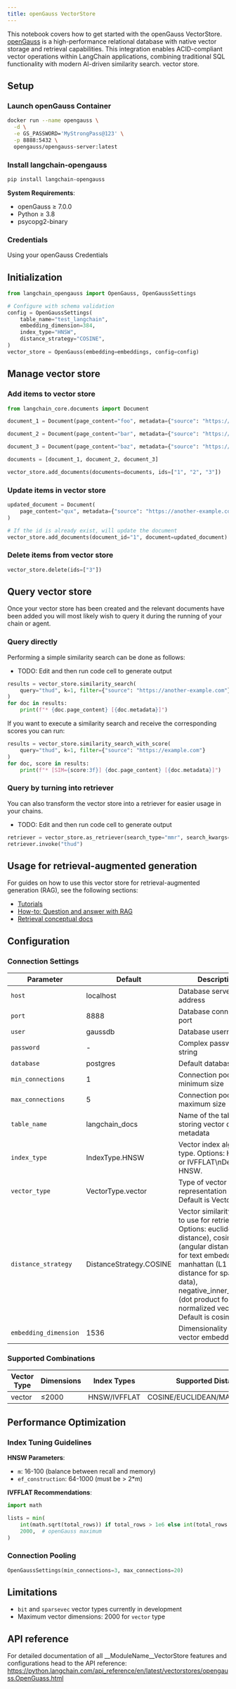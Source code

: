 ```yaml
---
title: openGauss VectorStore
---
```


This notebook covers how to get started with the openGauss VectorStore. [openGauss](https://opengauss.org/en/) is a high-performance relational database with native vector storage and retrieval capabilities. This integration enables ACID-compliant vector operations within LangChain applications, combining traditional SQL functionality with modern AI-driven similarity search.
 vector store.

## Setup

### Launch openGauss Container

```bash
docker run --name opengauss \
  -d \
  -e GS_PASSWORD='MyStrongPass@123' \
  -p 8888:5432 \
  opengauss/opengauss-server:latest
```

### Install langchain-opengauss
```bash
pip install langchain-opengauss
```
**System Requirements**:
- openGauss ≥ 7.0.0
- Python ≥ 3.8
- psycopg2-binary

### Credentials

Using your openGauss Credentials

## Initialization

<EmbeddingTabs/>


```python
from langchain_opengauss import OpenGauss, OpenGaussSettings

# Configure with schema validation
config = OpenGaussSettings(
    table_name="test_langchain",
    embedding_dimension=384,
    index_type="HNSW",
    distance_strategy="COSINE",
)
vector_store = OpenGauss(embedding=embeddings, config=config)
```

## Manage vector store

### Add items to vector store



```python
from langchain_core.documents import Document

document_1 = Document(page_content="foo", metadata={"source": "https://example.com"})

document_2 = Document(page_content="bar", metadata={"source": "https://example.com"})

document_3 = Document(page_content="baz", metadata={"source": "https://example.com"})

documents = [document_1, document_2, document_3]

vector_store.add_documents(documents=documents, ids=["1", "2", "3"])
```

### Update items in vector store



```python
updated_document = Document(
    page_content="qux", metadata={"source": "https://another-example.com"}
)

# If the id is already exist, will update the document
vector_store.add_documents(document_id="1", document=updated_document)
```

### Delete items from vector store



```python
vector_store.delete(ids=["3"])
```

## Query vector store

Once your vector store has been created and the relevant documents have been added you will most likely wish to query it during the running of your chain or agent.

### Query directly

Performing a simple similarity search can be done as follows:

- TODO: Edit and then run code cell to generate output


```python
results = vector_store.similarity_search(
    query="thud", k=1, filter={"source": "https://another-example.com"}
)
for doc in results:
    print(f"* {doc.page_content} [{doc.metadata}]")
```

If you want to execute a similarity search and receive the corresponding scores you can run:



```python
results = vector_store.similarity_search_with_score(
    query="thud", k=1, filter={"source": "https://example.com"}
)
for doc, score in results:
    print(f"* [SIM={score:3f}] {doc.page_content} [{doc.metadata}]")
```

### Query by turning into retriever

You can also transform the vector store into a retriever for easier usage in your chains.

- TODO: Edit and then run code cell to generate output


```python
retriever = vector_store.as_retriever(search_type="mmr", search_kwargs={"k": 1})
retriever.invoke("thud")
```

## Usage for retrieval-augmented generation

For guides on how to use this vector store for retrieval-augmented generation (RAG), see the following sections:

- [Tutorials](/oss/tutorials/rag)
- [How-to: Question and answer with RAG](https://python.langchain.com/docs/how_to/#qa-with-rag)
- [Retrieval conceptual docs](https://python.langchain.com/docs/concepts/retrieval/)

## Configuration

### Connection Settings
| Parameter           | Default                 | Description                                            |
|---------------------|-------------------------|--------------------------------------------------------|
| `host`              | localhost               | Database server address                                |
| `port`              | 8888                    | Database connection port                               |
| `user`              | gaussdb                 | Database username                                      |
| `password`          | -                       | Complex password string                                |
| `database`          | postgres                | Default database name                                  |
| `min_connections`   | 1                       | Connection pool minimum size                           |
| `max_connections`   | 5                       | Connection pool maximum size                           |
| `table_name`        | langchain_docs          | Name of the table for storing vector data and metadata |
| `index_type`        | IndexType.HNSW          |Vector index algorithm type. Options: HNSW or IVFFLAT\nDefault is HNSW.|
| `vector_type`       | VectorType.vector       |Type of vector representation to use. Default is Vector.|
| `distance_strategy` | DistanceStrategy.COSINE |Vector similarity metric to use for retrieval. Options: euclidean (L2 distance), cosine (angular distance, ideal for text embeddings), manhattan (L1 distance for sparse data), negative_inner_product (dot product for normalized vectors).\n Default is cosine.|
|`embedding_dimension`| 1536                    |Dimensionality of the vector embeddings.|

### Supported Combinations

| Vector Type | Dimensions | Index Types  | Supported Distance Strategies         |
|-------------|------------|--------------|---------------------------------------|
| vector      | ≤2000      | HNSW/IVFFLAT | COSINE/EUCLIDEAN/MANHATTAN/INNER_PROD |



## Performance Optimization

### Index Tuning Guidelines
**HNSW Parameters**:
- `m`: 16-100 (balance between recall and memory)
- `ef_construction`: 64-1000 (must be > 2*m)

**IVFFLAT Recommendations**:
```python
import math

lists = min(
    int(math.sqrt(total_rows)) if total_rows > 1e6 else int(total_rows / 1000),
    2000,  # openGauss maximum
)
```

### Connection Pooling
```python
OpenGaussSettings(min_connections=3, max_connections=20)
```


## Limitations
- `bit` and `sparsevec` vector types currently in development
- Maximum vector dimensions: 2000 for `vector` type

## API reference

For detailed documentation of all __ModuleName__VectorStore features and configurations head to the API reference: https://python.langchain.com/api_reference/en/latest/vectorstores/opengauss.OpenGuass.html
